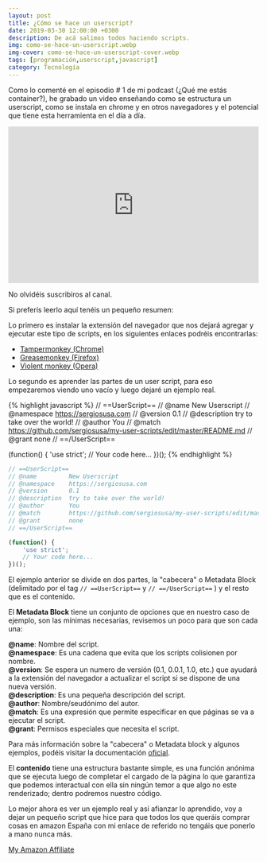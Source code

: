 ```yaml
---
layout: post
title: ¿Cómo se hace un userscript?
date: 2019-03-30 12:00:00 +0300
description: De acá salimos todos haciendo scripts.
img: como-se-hace-un-userscript.webp
img-cover: como-se-hace-un-userscript-cover.webp
tags: [programación,userscript,javascript]
category: Tecnología
---
```


Como lo comenté en el episodio # 1 de mi podcast (¿Qué me estás container?), he grabado un video enseñando como se estructura un userscript, como se instala en chrome y en otros navegadores y el potencial que tiene esta herramienta en el día a día.

<div class="center-text video-responsive">
<iframe width="100%" height="315" src="https://www.youtube.com/embed/3O6-bAJeRv0" frameborder="0" allow="accelerometer; autoplay; encrypted-media; gyroscope; picture-in-picture" allowfullscreen></iframe>
</div>

No olvidéis suscribiros al canal.

Si preferís leerlo aquí tenéis un pequeño resumen:

Lo primero es instalar la extensión del navegador que nos dejará agregar y ejecutar este tipo de scripts, en los siguientes enlaces podréis encontrarlas: 

- <a href="https://tampermonkey.net" target="_blank">Tampermonkey (Chrome)</a>
- <a href="https://www.greasespot.net" target="_blank">Greasemonkey (Firefox)</a>
- <a href="https://addons.opera.com/sk/extensions/details/violent-monkey/" target="_blank">Violent monkey (Opera)</a>

Lo segundo es aprender las partes de un user script, para eso empezaremos viendo uno vacío y luego dejaré un ejemplo real.

{% highlight javascript %}
// ==UserScript==
// @name         New Userscript
// @namespace    https://sergiosusa.com
// @version      0.1
// @description  try to take over the world!
// @author       You
// @match        https://github.com/sergiosusa/my-user-scripts/edit/master/README.md
// @grant        none
// ==/UserScript==

(function() {
    'use strict';
    // Your code here...
})();
{% endhighlight %}

``` javascript
// ==UserScript==
// @name         New Userscript
// @namespace    https://sergiosusa.com
// @version      0.1
// @description  try to take over the world!
// @author       You
// @match        https://github.com/sergiosusa/my-user-scripts/edit/master/README.md
// @grant        none
// ==/UserScript==

(function() {
    'use strict';
    // Your code here...
})();
```

El ejemplo anterior se divide en dos partes, la "cabecera" o Metadata Block (delimitado por el tag
``// ==UserScript==`` y ``// ==/UserScript==`` ) y el resto que es el contenido.

El **Metadata Block** tiene un conjunto de opciones que en nuestro caso de ejemplo, son las mínimas necesarias, revisemos un poco para que son cada una: 

**@name**: Nombre del script.  
**@namespace**:    Es una cadena que evita que los scripts colisionen por nombre.   
**@version**: Se espera un numero de versión (0.1, 0.0.1, 1.0, etc.) que ayudará a la extensión del navegador a actualizar el script si se dispone de una nueva versión.  
**@description**: Es una pequeña descripción del script.  
**@author**: Nombre/seudónimo del autor.  
**@match**: Es una expresión que permite especificar en que páginas se va a ejecutar el script.  
**@grant**: Permisos especiales que necesita el script.  

Para más información sobre la "cabecera" o Metadata block y algunos ejemplos, podéis visitar la documentación <a href="https://wiki.greasespot.net/Metadata_Block" target="_blank">oficial</a>.
   
El **contenido** tiene una estructura bastante simple, es una función anónima que se ejecuta luego de completar el cargado de la página lo que garantiza que podemos interactual con ella sin ningún temor a que algo no este renderizado; dentro podremos nuestro código.  

Lo mejor ahora es ver un ejemplo real y así afianzar lo aprendido, voy a dejar un pequeño script que hice para que todos los que queráis comprar cosas en amazon España con mi enlace de referido no tengáis que ponerlo a mano nunca más. 

<a href="https://github.com/sergiosusa/my-user-scripts/blob/master/stores/my-amazon-affiliate.user.js" target="_blank">My Amazon Affiliate</a>
